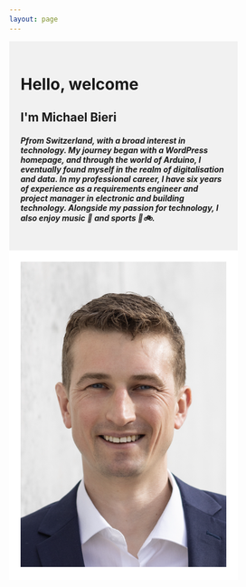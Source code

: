```yaml
---
layout: page
---
```


<body>
  <head>
    <style>
      * {
        box-sizing: border-box;
      }
      /* Style the body */
      body {
        margin: 0;
      }
      /* Change color on hover */
      .navbar a:hover {
        background-color: #ddd;
        color: black;
      }
      /* Column container */
      .row {  
        display: flex;
        flex-wrap: wrap;
      }
      /* Create two unequal columns that sits next to each other */
      /* Sidebar/left column */
      .side {
        flex: 30%;
        background-color: #f1f1f1;
        padding: 20px;
      }
      /* Main column */
      .main {
        flex: 70%;
        background-color: white;
        padding: 20px;
      }
      /* Fake image, just for this example */
      .fakeimg {
        background-color: #aaa;
        width: 100%;
        padding: 20px;
      }
      /* Responsive layout - when the screen is less than 700px wide, make the two columns stack on top of each other instead of next to each other */
      @media screen and (max-width: 700px) {
        .row, .navbar {   
          flex-direction: column;
        }
      }
    </style>
  </head>
</body>

<!-- The flexible grid (content) -->
<div class="row">
  <div class="side">
    <h1>Hello, welcome</h1>    
    <h2>I'm Michael Bieri</h2>
    <h5>Pfrom Switzerland, with a broad interest in technology. My journey began with a WordPress homepage, and through the world of Arduino, I eventually found myself in the realm of digitalisation and data. In my professional career, I have six years of experience as a requirements engineer and project manager in electronic and building technology. Alongside my passion for technology, I also enjoy music 🎺 and sports 🧭🚲.</h5>
  </div>
  <div class="main">
      <img src="/assets/images/MichaelBieri.png" alt="Michael Bieri">
    <br>
  </div>